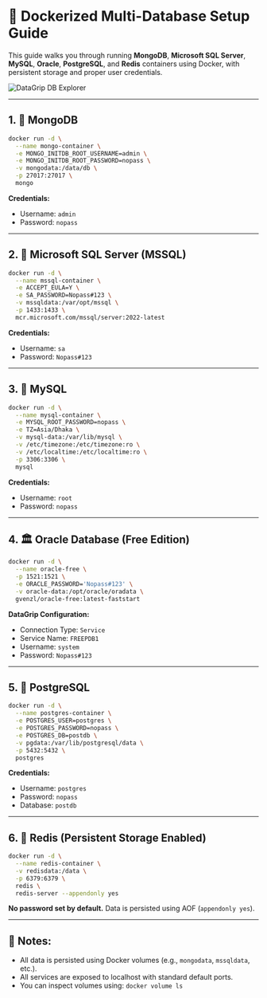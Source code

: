 
# 🔧 Dockerized Multi-Database Setup Guide

This guide walks you through running **MongoDB**, **Microsoft SQL Server**, **MySQL**, **Oracle**, **PostgreSQL**, and **Redis** containers using Docker, with persistent storage and proper user credentials.

![DataGrip DB Explorer](https://github.com/user-attachments/assets/8673f178-6720-40f5-977b-334265e18ed2)


---

## 1. 🚀 MongoDB

```bash
docker run -d \
  --name mongo-container \
  -e MONGO_INITDB_ROOT_USERNAME=admin \
  -e MONGO_INITDB_ROOT_PASSWORD=nopass \
  -v mongodata:/data/db \
  -p 27017:27017 \
  mongo
```

**Credentials:**

* Username: `admin`
* Password: `nopass`

---

## 2. 🧩 Microsoft SQL Server (MSSQL)

```bash
docker run -d \
  --name mssql-container \
  -e ACCEPT_EULA=Y \
  -e SA_PASSWORD=Nopass#123 \
  -v mssqldata:/var/opt/mssql \
  -p 1433:1433 \
  mcr.microsoft.com/mssql/server:2022-latest
```

**Credentials:**

* Username: `sa`
* Password: `Nopass#123`

---

## 3. 🐬 MySQL

```bash
docker run -d \
  --name mysql-container \
  -e MYSQL_ROOT_PASSWORD=nopass \
  -e TZ=Asia/Dhaka \
  -v mysql-data:/var/lib/mysql \
  -v /etc/timezone:/etc/timezone:ro \
  -v /etc/localtime:/etc/localtime:ro \
  -p 3306:3306 \
  mysql
```

**Credentials:**

* Username: `root`
* Password: `nopass`

---

## 4. 🏛 Oracle Database (Free Edition)

```bash
docker run -d \
  --name oracle-free \
  -p 1521:1521 \
  -e ORACLE_PASSWORD='Nopass#123' \
  -v oracle-data:/opt/oracle/oradata \
  gvenzl/oracle-free:latest-faststart
```

**DataGrip Configuration:**

* Connection Type: `Service`
* Service Name: `FREEPDB1`
* Username: `system`
* Password: `Nopass#123`

---

## 5. 🐘 PostgreSQL

```bash
docker run -d \
  --name postgres-container \
  -e POSTGRES_USER=postgres \
  -e POSTGRES_PASSWORD=nopass \
  -e POSTGRES_DB=postdb \
  -v pgdata:/var/lib/postgresql/data \
  -p 5432:5432 \
  postgres
```

**Credentials:**

* Username: `postgres`
* Password: `nopass`
* Database: `postdb`

---

## 6. 🔴 Redis (Persistent Storage Enabled)

```bash
docker run -d \
  --name redis-container \
  -v redisdata:/data \
  -p 6379:6379 \
  redis \
  redis-server --appendonly yes
```

**No password set by default.**
Data is persisted using AOF (`appendonly yes`).

---

## 📝 Notes:

* All data is persisted using Docker volumes (e.g., `mongodata`, `mssqldata`, etc.).
* All services are exposed to localhost with standard default ports.
* You can inspect volumes using: `docker volume ls`
